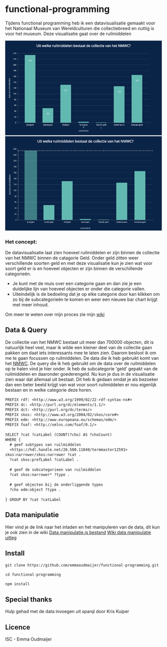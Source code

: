 # functional-programming

Tijdens functional programming heb ik een datavisualisatie gemaakt voor het Nationaal Museum van Wereldculturen die collectiebreed en nuttig is voor het museum. Deze visualisatie gaat over de ruilmiddelen 

![foto](public/images/datavisualisatiekopie.png)
![foto](public/images/datavisualisatiehoverkopie.png)

### Het concept:
De datavisualisatie laat zien hoeveel ruilmiddelen er zijn binnen de collectie van het NMWC binnen de catagorie Geld. Onder geld zitten weer verschillende soorten geld en met deze visualisatie kun je zien wat voor soort geld er is en hoeveel objecten er zijn binnen de verschillende categorieën.

- Je kunt met de muis over een categorie gaan en dan zie je een duidelijke lijn van hoeveel objecten er onder die categorie vallen.
- Uiteindelijk is de bedoeling dat je op elke categorie door kan klikken om zo bij de subcategorieën te komen en weer een nieuwe bar chart krijgt met meer inhoud.

Om meer te weten over mijn proces zie mijn [wiki](https://github.com/emmaoudmaijer/Frontend-applications/wiki/Het-concept-en-het-proces)

## Data & Query

De collectie van het NMWC bestaat uit meer dan 700000 objecten, dit is natuurlijk heel veel, maar ik wilde een kleiner deel van de collectie gaan pakken om daat iets interessants mee te laten zien. Daarom besloot ik om me te gaan focussen op ruilmiddelen. De data die ik heb gebruikt komt van het [NMWC](https://collectie.wereldculturen.nl/#/query/80b924c9-65af-47cd-ad25-d7be31beb0ef). De query die ik heb gebruikt om de data over de ruilmiddelen op te halen vind je hier onder. Ik heb de subcategorie 'geld' gepakt van de ruilmiddelen en daaronder goederengeld. Nu kun je dus in de visualisatie zien waar dat allemaal uit bestaat. Dit heb ik gedaan omdat je als bezoeker dan een beter beeld krijgt van wat voor soort ruilmiddelen er nou eigenlijk bestaan en in welke categorie deze horen.

```
PREFIX rdf: <http://www.w3.org/1999/02/22-rdf-syntax-ns#>
PREFIX dc: <http://purl.org/dc/elements/1.1/>
PREFIX dct: <http://purl.org/dc/terms/>
PREFIX skos: <http://www.w3.org/2004/02/skos/core#>
PREFIX edm: <http://www.europeana.eu/schemas/edm/>
PREFIX foaf: <http://xmlns.com/foaf/0.1/>

SELECT ?cat ?catLabel (COUNT(?cho) AS ?choCount) 
WHERE {
  # geef subtypes van ruilmiddelen
  <https://hdl.handle.net/20.500.11840/termmaster12591> skos:narrower/skos:narrower ?cat .
  ?cat skos:prefLabel ?catLabel .

  # geef de subcategorieen van ruilmiddelen
  ?cat skos:narrower* ?type .

  # geef objecten bij de onderliggende types
  ?cho edm:object ?type . 
  
} GROUP BY ?cat ?catLabel
```

## Data manipulatie
Hier vind je de link naar het inladen en het manipuleren van de data, dit kun je ook zien in de wiki
[Data manipulatie.js bestand](https://github.com/emmaoudmaijer/functional-programming/blob/master/datamanipulation.js)
[Wiki data manipulatie uitleg](https://github.com/emmaoudmaijer/functional-programming/wiki/data-manipulatie)

## Install

```
git clone https://github.com/emmaoudmaijer/functional-programming.git
```
```
cd functional-programming
```
```
npm install
```
## Special thanks
Hulp gehad met de data invoegen uit sparql door Kris Kuiper
## Licence

ISC - Emma Oudmaijer